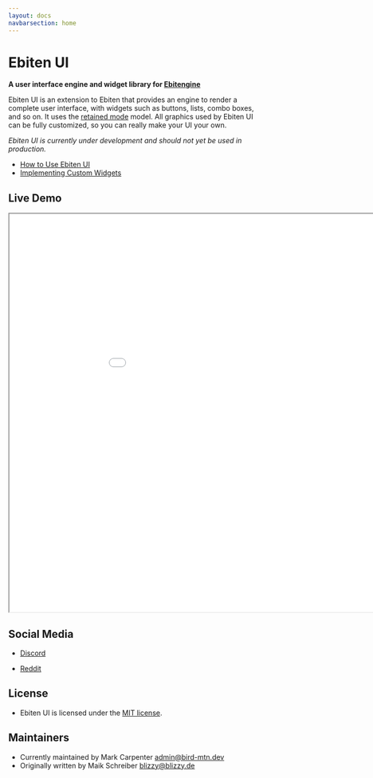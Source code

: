 ```yaml
---
layout: docs
navbarsection: home
---
```


Ebiten UI
=========

**A user interface engine and widget library for [Ebitengine]**

Ebiten UI is an extension to Ebiten that provides an engine to render a complete user interface,
with widgets such as buttons, lists, combo boxes, and so on. It uses the [retained mode] model.
All graphics used by Ebiten UI can be fully customized, so you can really make your UI your own.

*Ebiten UI is currently under development and should not yet be used in production.*

- [How to Use Ebiten UI](/usage)
- [Implementing Custom Widgets](/custom-widgets)


Live Demo
-----------

<iframe src="wasm/demo.html" height="800" width="1000" title="Live Demo" scrolling="no"></iframe>

Social Media
-------
* [Discord](https://discord.gg/ujEeeHgptU)

* [Reddit](https://www.reddit.com/r/birdmtndev/)


License
-------

* Ebiten UI is licensed under the [MIT license](https://opensource.org/licenses/MIT).


Maintainers
-------
* Currently maintained by Mark Carpenter <admin@bird-mtn.dev>
* Originally written by Maik Schreiber <blizzy@blizzy.de>




[demo program]: https://github.com/ebitenui/ebitenui/tree/master/_examples/demo
[Ebitengine]: https://ebitengine.org/
[retained mode]: https://en.wikipedia.org/wiki/Retained_mode
